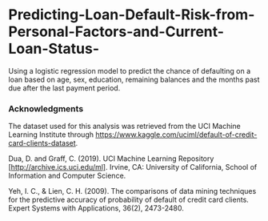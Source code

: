 # Predicting-Loan-Default-Risk-from-Personal-Factors-and-Current-Loan-Status-
Using a logistic regression model to predict the chance of defaulting on a loan based on age, sex, education, remaining balances and the months past due after the last payment period.

### Acknowledgments 
The dataset used for this analysis was retrieved from the UCI Machine Learning Institute through https://www.kaggle.com/uciml/default-of-credit-card-clients-dataset.

Dua, D. and Graff, C. (2019). UCI Machine Learning Repository [http://archive.ics.uci.edu/ml]. Irvine, CA: University of California, School of Information and Computer Science.

Yeh, I. C., & Lien, C. H. (2009). The comparisons of data mining techniques for the predictive accuracy of probability of default of credit card clients. Expert Systems with Applications, 36(2), 2473-2480.

